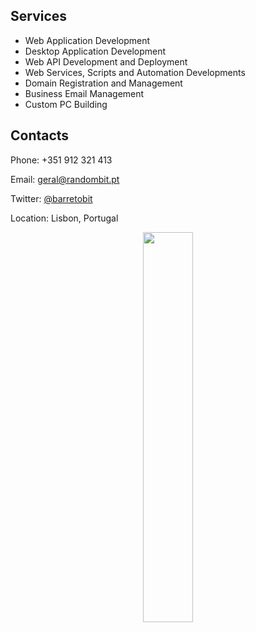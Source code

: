 ## Services

- Web Application Development
- Desktop Application Development
- Web API Development and Deployment
- Web Services, Scripts and Automation Developments
- Domain Registration and Management
- Business Email Management
- Custom PC Building

## Contacts

Phone: +351 912 321 413

Email: [geral@randombit.pt](mailto:geral@randombit.pt)

Twitter: [@barretobit](https://twitter.com/barretobit)

Location: Lisbon, Portugal


<p align="center" width="100%">
    <img width="40%" src="https://randombit2blog.files.wordpress.com/2018/03/randombitsmall.jpg"> 
</p>
